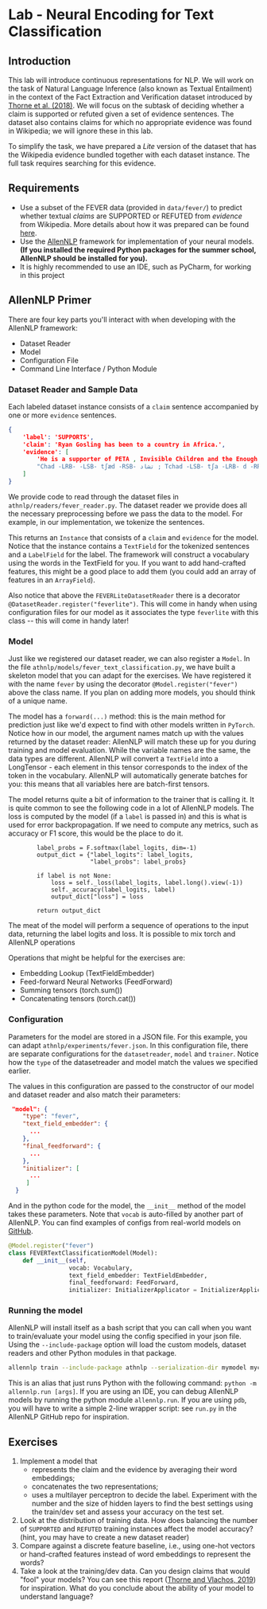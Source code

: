 # Lab - Neural Encoding for Text Classification

## Introduction 

This lab will introduce continuous representations for NLP. 
We will work on the task of Natural Language Inference (also known as Textual Entailment) in the context of the Fact Extraction and Verification dataset introduced by [Thorne et al. (2018)](https://arxiv.org/abs/1803.05355). 
We will focus on the subtask of deciding whether a claim is supported or refuted given a set of evidence sentences. 
The dataset also contains claims for which no appropriate evidence was found in Wikipedia; we will ignore these in this lab.

To simplify the task, we have prepared a _Lite_ version of the dataset that has the Wikipedia evidence bundled together with each dataset instance. The full task requires searching for this evidence.

## Requirements

- Use a subset of the FEVER data (provided in `data/fever/`) to predict whether textual _claims_ are SUPPORTED or REFUTED from _evidence_ from Wikipedia. More details about how it was prepared can be found [here](https://github.com/j6mes/feverlite/releases).
- Use the [AllenNLP](https://allennlp.org/) framework for implementation of your neural models. **(If you installed the required Python packages for the summer school, AllenNLP should be installed for you).**
- It is highly recommended to use an IDE, such as PyCharm, for working in this project


## AllenNLP Primer
There are four key parts you'll interact with when developing with the AllenNLP framework:

* Dataset Reader
* Model
* Configuration File
* Command Line Interface / Python Module

### Dataset Reader and Sample Data
Each labeled dataset instance consists of a `claim` sentence accompanied by one or more `evidence` sentences. 

```json
{    
    'label': 'SUPPORTS',
    'claim': 'Ryan Gosling has been to a country in Africa.',
    'evidence': [
        'He is a supporter of PETA , Invisible Children and the Enough Project and has traveled to Chad , Uganda and eastern Congo to raise awareness about conflicts in the regions .', 
        "Chad -LRB- -LSB- tʃæd -RSB- تشاد ; Tchad -LSB- tʃa -LRB- d -RRB- -RSB- -RRB- , officially the Republic of Chad -LRB- ; `` Republic of the Chad '' -RRB- , is a landlocked country in Central Africa ."
    ]
}
```

We provide code to read through the dataset files in `athnlp/readers/fever_reader.py`. 
The dataset reader we provide does all the necessary preprocessing before we pass the data to the model. For example, in our implementation, we tokenize the sentences.
 
This returns an `Instance` that consists of a `claim` and `evidence` for the model. 
Notice that the instance contains a `TextField` for the tokenized sentences and a `LabelField` for the label. 
The framework will construct a vocabulary using the words in the TextField for you. 
If you want to add hand-crafted features, this might be a good place to add them (you could add an array of features in an `ArrayField`).

Also notice that above the `FEVERLiteDatasetReader` there is a decorator `@DatasetReader.register("feverlite")`. This will come in handy when using configuration files for our model as it associates the type `feverlite` with this class -- this will come in handy later!


### Model
Just like we registered our dataset reader, we can also register a `Model`. In the file `athnlp/models/fever_text_classification.py`, we have built a skeleton model that you can adapt for the exercises. We have registered it with the name `fever` by using the decorator `@Model.register("fever")` above the class name. If you plan on adding more models, you should think of a unique name.

The model has a `forward(...)` method: this is the main method for prediction just like we'd expect to find with other models written in `PyTorch`. 
Notice how in our model, the argument names match up with the values returned by the dataset reader: AllenNLP will match these up for you during training and model evaluation. 
While the variable names are the same, the data types are different. AllenNLP will convert a `TextField` into a LongTensor - each element in this tensor corresponds to the index of the token in the vocabulary.
AllenNLP will automatically generate batches for you: this means that all variables here are batch-first tensors.

The model returns quite a bit of information to the trainer that is calling it. 
It is quite common to see the following code in a lot of AllenNLP models.
The loss is computed by the model (if a `label` is passed in) and this is what is used for error backpropagation.
If we need to compute any metrics, such as accuracy or F1 score, this would be the place to do it.
```
        label_probs = F.softmax(label_logits, dim=-1)
        output_dict = {"label_logits": label_logits,
                       "label_probs": label_probs}

        if label is not None:
            loss = self._loss(label_logits, label.long().view(-1))
            self._accuracy(label_logits, label)
            output_dict["loss"] = loss
            
        return output_dict
```

The meat of the model will perform a sequence of operations to the input data, returning the label logits and loss.
It is possible to mix torch and AllenNLP operations

Operations that might be helpful for the exercises are:

* Embedding Lookup (TextFieldEmbedder)
* Feed-forward Neural Networks (FeedForward)
* Summing tensors (torch.sum())
* Concatenating tensors (torch.cat())

  
### Configuration
Parameters for the model are stored in a JSON file. For this example, you can adapt `athnlp/experiments/fever.json`. 
In this configuration file, there are separate configurations for the `datasetreader`, `model` and `trainer`. 
Notice how the `type` of the datasetreader and model match the values we specified earlier. 

The values in this configuration are passed to the constructor of our model and dataset reader and also match their parameters:

```json
 "model": {
    "type": "fever",
    "text_field_embedder": {
      ...
    },
    "final_feedforward": {
      ...
    },
    "initializer": [
      ...
     ]
  }
```
And in the python code for the model, the `__init__` method of the model takes these parameters. Note that `vocab` is auto-filled by another part of AllenNLP.
You can find examples of configs from real-world models on [GitHub](https://github.com/allenai/allennlp/tree/master/training_config).
```python
@Model.register("fever")
class FEVERTextClassificationModel(Model):
    def __init__(self,
                 vocab: Vocabulary,
                 text_field_embedder: TextFieldEmbedder,
                 final_feedforward: FeedForward,
                 initializer: InitializerApplicator = InitializerApplicator()):
 ```
 
### Running the model
AllenNLP will install itself as a bash script that you can call when you want to train/evaluate your model using the config specified in your json file. Using the `--include-package` option will load the custom models, dataset readers and other Python modules in that package.
```bash
allennlp train --include-package athnlp --serialization-dir mymodel myconfig.json
``` 
This is an alias that just runs Python with the following command: `python -m allennlp.run [args]`. 
If you are using an IDE, you can debug AllenNLP models by running the python module `allennlp.run`. 
If you are using `pdb`, you will have to write a simple 2-line wrapper script: see `run.py` in the AllenNLP GitHub repo for inspiration. 


## Exercises

1. Implement a model that 
	- represents the claim and the evidence by averaging their word embeddings;
	- concatenates the two representations;
	- uses a multilayer perceptron to decide the label.
Experiment with the number and the size of hidden layers to find the best settings using the train/dev set and assess your accuracy on the test set.
2. Look at the distribution of training data. How does balancing the number of `SUPPORTED` and `REFUTED` training instances affect the model accuracy? (hint, you may have to create a new dataset reader)
3. Compare against a discrete feature baseline, i.e., using one-hot vectors or hand-crafted features instead of word embeddings to represent the words?
4. Take a look at the training/dev data. Can you design claims that would "fool" your models? You can see this report ([Thorne and Vlachos, 2019](https://arxiv.org/abs/1903.05543)) for inspiration. 
What do you conclude about the ability of your model to understand language?
